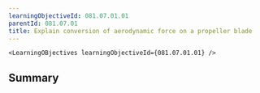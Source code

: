 ```yaml
---
learningObjectiveId: 081.07.01.01
parentId: 081.07.01
title: Explain conversion of aerodynamic force on a propeller blade
---
```


```tsx eval
<LearningOBjectives learningObjectiveId={081.07.01.01} />
```

## Summary
